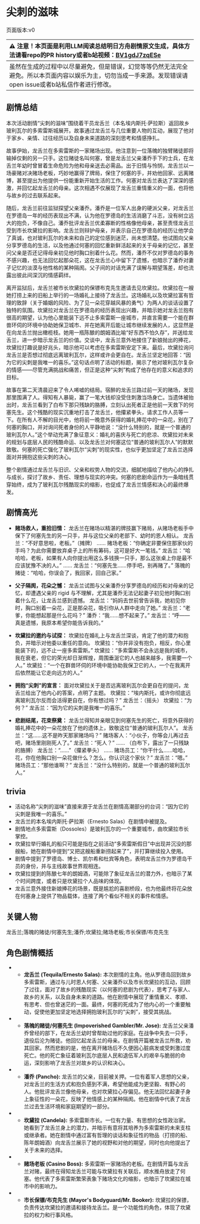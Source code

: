 # 尖刺的滋味
页面版本:v0
 

| :warning: 注意！本页面是利用LLM阅读总结明日方舟剧情原文生成，具体方法请看repo的PR history或者b站视频：[BV1gdJ7zqESe](https://www.bilibili.com/video/BV1gdJ7zqESe/)         |
|:----------------------------|
| 虽然在生成的过程中以尽量避免，但是错误，幻觉等等仍然无法完全避免。所以本页面内容以娱乐为主，切勿当成一手来源。发现错误请open issue或者b站私信作者进行修改。|



## 剧情总结
本次活动剧情“尖刺的滋味”围绕着干员龙舌兰（本名埃内斯托·萨拉斯）返回故乡玻利瓦尔的多索雷斯城展开。故事通过龙舌兰与几位重要人物的互动，展现了他对于家乡、亲情、过往经历以及自身未来道路的深刻思考和情感挣扎。

故事伊始，龙舌兰在多索雷斯的一家赌场出现。他注意到一位落魄的独臂赌徒即将输掉仅剩的另一只手。这位赌徒名叫何塞，曾是龙舌兰父亲潘乔手下的士兵，在龙舌兰年幼时曾冒着生命危险为他和母亲送去必需品。出于旧情与怜悯，龙舌兰以一场豪赌对决赌场老板，巧妙地赢得了牌局，保住了何塞的手，并劝他回家、远离赌博，甚至提出为他提供一份能重新开始生活的工作。何塞对龙舌兰表达了深深的感激，并回忆起龙舌兰的母亲。这次相遇不仅展现了龙舌兰重情重义的一面，也将他与故乡的过去联系起来。

随后，龙舌兰前往监狱探望父亲潘乔。潘乔是一位军人出身的硬派父亲，对龙舌兰在罗德岛一年的经历表现出不满，认为他在罗德岛的生活消磨了斗志，没有树立远大的抱负，不像自己。潘乔批评龙舌兰优柔寡断的性格像他母亲，甚至责怪龙舌兰受到市长坎黛拉的影响。龙舌兰则辩护母亲，并表示自己在罗德岛的经历让他学会了真诚，也对玻利瓦尔的未来和自己的定位感到迷茫，尚未想清楚。他试图向父亲分享罗德岛的生活，以及他通过何塞的回忆重新鲜活起来的关于母亲的记忆，甚至问父亲是否还记得母亲初见他时胸口别着什么花。然而，潘乔不仅对罗德岛的事务不感兴趣，也无法回忆起那朵花，这在龙舌兰心中留下了遗憾，也暗示了潘乔对妻子记忆的淡漠与他性格的某种隔阂。父子间的对话充满了误解与期望落差，却也流露出彼此间深沉的情感羁绊。

离开监狱后，龙舌兰被市长坎黛拉的保镖布克先生邀请去见坎黛拉。坎黛拉在一艘她打捞上来的旧船上举行的一场婚礼上接待了龙舌兰。这场婚礼以及坎黛拉富有哲理的致辞（关于婚姻的风险、为了见一朵花穿越风暴的勇气）为两人的谈话设置了独特的氛围。坎黛拉对龙舌兰在罗德岛的经历表现出兴趣，并暗示她对龙舌兰抱有很高的期望，认为他心里能装下远不止多索雷斯一座城市，并直言需要一个能在群兽环伺的环境中协助她保卫城市、并在她离开后能让城市继续发展的人，这显然是在向龙舌兰抛出橄榄枝。她用一瓶陈酿的朗姆酒比喻“好东西不怕久存”，并送给龙舌兰，进一步暗示龙舌兰的价值。交谈中，龙舌兰意外地接住了新娘抛出的捧花，坎黛拉打趣说是好兆头，暗示他可以考虑在多索雷斯安定下来。最后，坎黛拉询问龙舌兰是否想过彻底远离玻利瓦尔，这样或许会更自在。龙舌兰坚定地回答：“因为它的尖刺是我唯一的喜乐。”这句话点明了活动的标题，揭示了他对玻利瓦尔复杂的情感——尽管充满挑战和痛苦，但正是这种“尖刺”构成了他存在的意义和追求的目标。

故事在第二天清晨迎来了令人唏嘘的结局。宿醉的龙舌兰路过前一天的赌场，发现那里围满了人。得知有人暴毙，赢了一笔大钱却没受住刺激当场身亡。当遗体被抬出时，龙舌兰看到了白布下那只残缺的胳膊，立刻认出死者正是他前一天救下的何塞先生。这个残酷的现实沉重地打击了龙舌兰，他攥紧拳头，请求工作人员等一下。在所有人不解的目光中，他将前一晚意外获得的婚礼捧花中的一朵花，别在了何塞的胸口，并对询问死者身份的人平静地说：“没什么特别的，就是一个普通的玻利瓦尔人。”这个举动充满了象征意义：婚礼的喜庆与死亡的悲凉、坎黛拉对未来的规划与底层人民的残酷命运、以及龙舌兰对何塞这位“普通的玻利瓦尔人”的默默致敬。何塞的死亡强化了玻利瓦尔“尖刺”的现实性，也似乎更加坚定了龙舌兰选择面对并拥抱这些尖刺的决心。

整个剧情通过龙舌兰与旧识、父亲和权势人物的交流，细腻地描绘了他内心的挣扎与成长，探讨了故乡、责任、理想与现实的冲突。何塞的悲剧命运作为一条暗线贯穿始终，成为了玻利瓦尔残酷现实的缩影，也促成了龙舌兰情感和决心的最终爆发。
## 剧情高光
*   **赌场救人，重拾旧情：** 龙舌兰在赌场以精湛的牌技赢下赌局，从赌场老板手中保下了何塞先生的另一只手，并与这位父亲的老部下、幼时的恩人相认。
    龙舌兰：“不好意思啦，老板。”（摊牌）
    ......
    赌场老板：“你确定非要保住那家伙的手吗？为此你需要放弃桌子上的所有筹码，这可是好大一笔钱。”
    龙舌兰：“哈哈哈，老板，如果有人向你提出用这么多钱换一只手，那么这张桌上你是最不应该犹豫不决的人。”
    ......
    龙舌兰：“何塞先生......停手吧，别再赌了。”
    落魄的赌徒：“哈哈，你误会了，我回家，回自己家。”

*   **父子隔阂，花朵之憾：** 龙舌兰试图与父亲潘乔分享罗德岛的经历和对母亲的记忆，却遭遇父亲的 rigid 与不理解，尤其是潘乔无法记起妻子初见他时胸口别着什么花，让龙舌兰感到遗憾。
    龙舌兰：“妈妈去世前曾告诉我，她初见你时，胸口别着一朵花，正是那朵花，吸引你从人群中走向了她。”
    龙舌兰：“老爹，你能想起那是什么花吗？”
    潘乔：“我......想不起来了。”
    龙舌兰：“呼——真是遗憾，我原本希望你能告诉我的。”

*   **坎黛拉的邀约与试探：** 坎黛拉在婚礼上与龙舌兰深谈，肯定了他的潜力和抱负，并暗示对他委以重任的意向。
    坎黛拉：“你并非没有抱负，相反，你心里能装下的，远不止一座多索雷斯。”
    坎黛拉：“多索雷斯不会永远是我的城市，我在衰老，但它的荣光却日渐辉煌，周围垂涎它的人也越来越多，我需要一个人。”
    坎黛拉：“一个在群兽环伺的环境中能协助我保卫它的人，一个在我离开后依然能让它走向远方的人。”

*   **拥抱“尖刺”的宣言：** 面对坎黛拉关于是否远离玻利瓦尔会更自在的提问，龙舌兰给出了他内心的答案，点明了主题。
    坎黛拉：“埃内斯托，或许你彻底远离玻利瓦尔反而会活得更自在，你有想过吗？”
    龙舌兰：（摇头）
    坎黛拉：“为何？”
    龙舌兰：“因为它的尖刺是我唯一的喜乐。”

*   **悲剧结尾，花束祭奠：** 龙舌兰得知并亲眼见到何塞先生的死亡，将意外获得的婚礼捧花中的一朵花放在了他的遗体上，致敬这位“普通的玻利瓦尔人”。
    龙舌兰：“这......这不是昨天那家赌场吗？”
    赌场客人：“小伙子，你等会儿再过去吧，赌场里刚刚死人了。”
    龙舌兰：“死人？”
    ......
    （白布下，露出了一只残缺的胳膊）
    龙舌兰：“......”（攥紧拳头）
    ......
    赌场员工：“你干什么......哈哈，花，你在他胸口别一朵花做什么？怎么，你认识这个家伙？”
    龙舌兰：“嗯。”
    赌场员工：“那他谁啊？”
    龙舌兰：“没什么特别的，就是一个普通的玻利瓦尔人。”
## trivia
*   活动名称“尖刺的滋味”直接来源于龙舌兰在剧情高潮部分的台词：“因为它的尖刺是我唯一的喜乐。”
*   龙舌兰的本名埃内斯托·萨拉斯（Ernesto Salas）在剧情中被提及。
*   剧情地点多索雷斯（Dossoles）是玻利瓦尔的一个重要城市，由坎黛拉市长掌控。
*   坎黛拉举行婚礼的船只可能是指在之前活动“多索雷斯假日”中出现并沉没的那艘船，她在剧情中提到“又把这艘船重新捞起来了”，并打算继续投入使用。
*   剧情中提到了罗德岛、博士、凯尔希和杜宾等角色，表明龙舌兰作为罗德岛干员的身份，并与主线故事世界观相连。
*   坎黛拉提到的陈酿七年的朗姆酒，可能除了象征龙舌兰的潜力外，也暗示了某个时间跨度，或者只是坎黛拉个人品味的体现。
*   龙舌兰意外接住新娘捧花的场景，既是尴尬的喜剧桥段，也为他最终将花朵放在何塞身上提供了物品载体，连接了两个看似不相关的事件和情感。
## 关键人物
龙舌兰;落魄的赌徒/何塞先生;潘乔;坎黛拉;赌场老板;市长保镖/布克先生
## 角色剧情概括
-   *   **龙舌兰 (Tequila/Ernesto Salas):** 本次剧情的主角。他从罗德岛回到故乡多索雷斯，通过与儿时恩人何塞、父亲潘乔以及市长坎黛拉的互动，回顾了过往，面对了故乡的残酷现实（以何塞的悲剧为代表），思考了与家人、故乡的关系，以及自身未来的道路。他在剧情中展现了重情重义、孝顺、有思考、但也曾迷茫的一面。最终，何塞的死成为了他内心的一个重要触动，促使他更加坚定地选择拥抱玻利瓦尔的“尖刺”，接受其挑战。
-   *   **落魄的赌徒/何塞先生 (Impoverished Gambler/Mr. Jose):** 龙舌兰父亲潘乔曾经的部下，在龙舌兰幼时曾帮助过他的家庭。在战争中失去一只手，退役后沦为赌徒。他回忆起龙舌兰的母亲。在剧情开篇被龙舌兰所救，劝其回家。然而悲剧的是，他在离开赌场后不久便因心脏病发或受刺激过度死亡。他的死亡象征着玻利瓦尔底层人民和退伍军人的艰辛与脆弱的命运，深刻影响了龙舌兰对故乡的认识和决心。
-   *   **潘乔 (Pancho):** 龙舌兰的父亲，目前被关押。一位有着军人思想的父亲，对龙舌兰的生活方式和抱负感到不满，希望他能成为更坚毅、有野心的人。他批评龙舌兰像他母亲，也对坎黛拉心存偏见。他无法回忆起妻子身上象征性的一朵花，反映了他情感上的某种隔阂。他在剧情中代表了龙舌兰过去生活环境和家庭期望的一部分。
-   *   **坎黛拉 (Candela):** 多索雷斯市长。一位有力量、有思想的女性政治家。她看到了龙舌兰身上的潜力，并暗示有意将其培养为多索雷斯的未来支柱或继承者。她在剧情中通过富有哲理的谈话和象征性的物品（打捞的船、陈年朗姆酒）向龙舌兰展示了她的视野和对他的期望，同时也向他提出了关于未来的选择。
-   *   **赌场老板 (Casino Boss):** 多索雷斯一家赌场的老板。在剧情开篇与龙舌兰对赌，最终在得知龙舌兰可能与坎黛拉有关联后，顺水推舟放走了何塞。他代表了多索雷斯繁荣表象下赌场文化的缩影，也暗示了坎黛拉在城市中的影响力。
-   *   **市长保镖/布克先生 (Mayor's Bodyguard/Mr. Booker):** 坎黛拉的保镖，负责传达坎黛拉的邀请和接待龙舌兰。是一个功能性的角色，体现了坎黛拉的权力和行事风格。